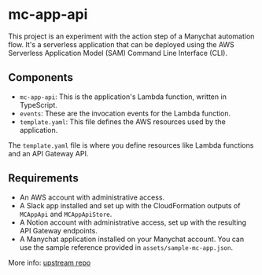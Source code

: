 # mc-app-api

This project is an experiment with the action step of a Manychat automation flow. It's a serverless application that can be deployed using the AWS Serverless Application Model (SAM) Command Line Interface (CLI).

## Components

- `mc-app-api`: This is the application's Lambda function, written in TypeScript.
- `events`: These are the invocation events for the Lambda function.
- `template.yaml`: This file defines the AWS resources used by the application.

The `template.yaml` file is where you define resources like Lambda functions and an API Gateway API. 

## Requirements

- An AWS account with administrative access.
- A Slack app installed and set up with the CloudFormation outputs of `MCAppApi` and `MCAppApiStore`.
- A Notion account with administrative access, set up with the resulting API Gateway endpoints.
- A Manychat application installed on your Manychat account. You can use the sample reference provided in `assets/sample-mc-app.json`.

More info: [upstream repo](https://github.com/marija-marinkovic-m/random-bot-app)
